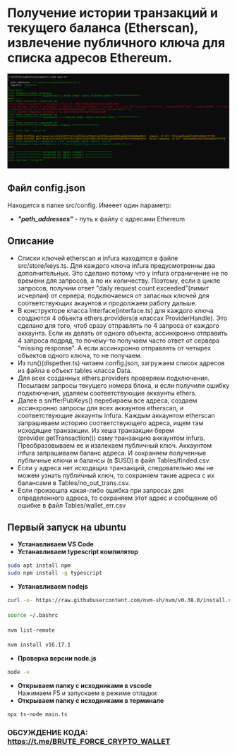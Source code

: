 # Получение истории транзакций и текущего баланса (Etherscan), извлечение публичного ключа для списка адресов Ethereum.
![](image/Screenshot_1.png)

## Файл config.json
Находится в папке src/config.
Имееет один параметр:
* ***"path_addresses"*** - путь к файлу с адресами Ethereum

## Описание
* Списки ключей etherscan и infura находятся в файле src/store/keys.ts. Для каждого ключа infura предусмотренны два дополнительных. Это сделано потому что у infura ограничение не по времени для запросов, а по их количеству. Поэтому, если в цикле запросов, получим ответ "daily request count exceeded"(лимит исчерпан) от сервера, подключаемся от запасных ключей для соответствующих акаунтов и продолжаем работу дальше.</br>
* В конструкторе класса Interface(interface.ts) для каждого ключа создаются 4 объекта ethers.providers(в классах ProviderHandle). Это сделано для того, чтоб сразу отправлять по 4 запроса от каждого аккаунта. Если их делать от одного объекта, ассинхронно отправить 4 запроса подряд, то почему-то получаем часто ответ от сервера "missing response". А если ассинхронно отправлять от четырех объектов одного ключа, то не получаем.</br>
* Из run()(dispether.ts) читаем config.json, загружаем список адресов из файла в объект tables класса Data.</br>
* Для всех созданных ethers.providers проверяем подключения. Посылаем запросы текущего номера блока, и если получили ошибку подключения, удаляем соответствующие аккаунты ethers.</br>
* Далее в snifferPubKeys() перебираем все адреса, создаем ассинхронно запросы для всех аккаунтов etherscan, и соответствующие аккаунты infura. Каждым аккаунтом etherscan запрашиваем историю соответствующего адреса, ищем там исходящие транзакции. Из хеша транзакции берем (provider.getTransaction()) саму транзакцию аккаунтом infura. Преобразовываем ее и изалекаем публичный ключ. Аккаунтом infura запрашиваем баланс адреса. И сохраняем полученные публичные ключи и балансы (в $USD) в файл Tables/finded.csv.</br>
* Если у адреса нет исходящих транзакций, следовательно мы не можем узнать публичный ключ, то сохраняем такие адреса с их балансами в Tables/no_out_trans.csv.</br>
* Если произошла какая-либо ошибка при запросах для определенного адреса, то сохраняем этот адрес и сообщение об ошибке в файл Tables/wallet_err.csv

## Первый запуск на ubuntu

* **Устанавливаем VS Code**
* **Устанавливаем typescript компилятор**
```bash
sudo apt install npm
sudo npm install -g typescript
```
* **Устанавливаем nodejs**
```bash
curl -o- https://raw.githubusercontent.com/nvm-sh/nvm/v0.38.0/install.sh | bash

source ~/.bashrc

nvm list-remote

nvm install v16.17.1
```
* **Проверка версии node.js**
```bash
node -v
```
* **Открываем папку с исходниками в vscode**</br>
Нажимаем F5 и запускаем в режиме отладки
* **Открываем папку с исходниками в терминале**
```bash
npx ts-node main.ts
```

### ОБСУЖДЕНИЕ КОДА: https://t.me/BRUTE_FORCE_CRYPTO_WALLET



